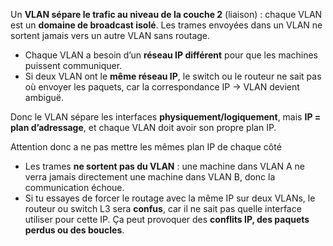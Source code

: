 
Un **VLAN sépare le trafic au niveau de la couche 2** (liaison) : chaque VLAN est un **domaine de broadcast isolé**. Les trames envoyées dans un VLAN ne sortent jamais vers un autre VLAN sans routage.

- Chaque VLAN a besoin d’un **réseau IP différent** pour que les machines puissent communiquer.
- Si deux VLAN ont le **même réseau IP**, le switch ou le routeur ne sait pas où envoyer les paquets, car la correspondance IP → VLAN devient ambiguë.

Donc le VLAN sépare les interfaces **physiquement/logiquement**, mais **IP = plan d’adressage**, et chaque VLAN doit avoir son propre plan IP.

Attention donc a ne pas mettre les mêmes plan IP de chaque côté

- Les trames **ne sortent pas du VLAN** : une machine dans VLAN A ne verra jamais directement une machine dans VLAN B, donc la communication échoue.
- Si tu essayes de forcer le routage avec la même IP sur deux VLANs, le routeur ou switch L3 sera **confus**, car il ne sait pas quelle interface utiliser pour cette IP. Ça peut provoquer des **conflits IP, des paquets perdus ou des boucles**.